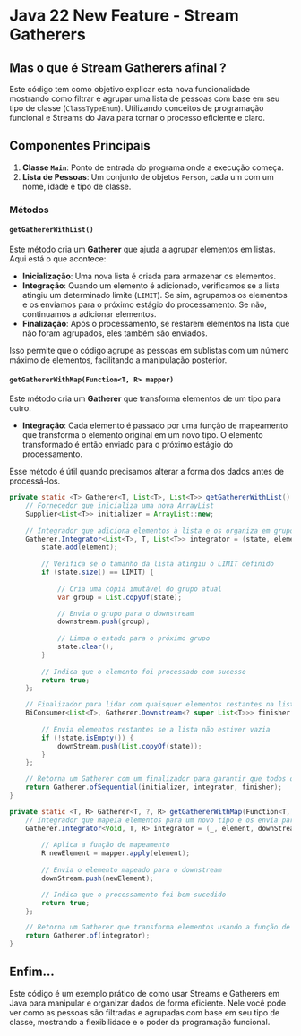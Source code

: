 # Java 22 New Feature - Stream Gatherers


## Mas o que é Stream Gatherers afinal ? 
Este código tem como objetivo explicar esta nova funcionalidade mostrando como filtrar e agrupar uma lista de pessoas com base em seu tipo de classe (`ClassTypeEnum`). Utilizando conceitos de programação funcional e Streams do Java para tornar o processo eficiente e claro.

## Componentes Principais

1. **Classe `Main`**: Ponto de entrada do programa onde a execução começa.
2. **Lista de Pessoas**: Um conjunto de objetos `Person`, cada um com um nome, idade e tipo de classe.

### Métodos

#### `getGathererWithList()`
Este método cria um **Gatherer** que ajuda a agrupar elementos em listas. Aqui está o que acontece:

- **Inicialização**: Uma nova lista é criada para armazenar os elementos.
- **Integração**: Quando um elemento é adicionado, verificamos se a lista atingiu um determinado limite (`LIMIT`). Se sim, agrupamos os elementos e os enviamos para o próximo estágio do processamento. Se não, continuamos a adicionar elementos.
- **Finalização**: Após o processamento, se restarem elementos na lista que não foram agrupados, eles também são enviados.

Isso permite que o código agrupe as pessoas em sublistas com um número máximo de elementos, facilitando a manipulação posterior.

#### `getGathererWithMap(Function<T, R> mapper)`
Este método cria um **Gatherer** que transforma elementos de um tipo para outro.

- **Integração**: Cada elemento é passado por uma função de mapeamento que transforma o elemento original em um novo tipo. O elemento transformado é então enviado para o próximo estágio do processamento.

Esse método é útil quando precisamos alterar a forma dos dados antes de processá-los.

```java
private static <T> Gatherer<T, List<T>, List<T>> getGathererWithList() {
    // Fornecedor que inicializa uma nova ArrayList
    Supplier<List<T>> initializer = ArrayList::new;
    
    // Integrador que adiciona elementos à lista e os organiza em grupos
    Gatherer.Integrator<List<T>, T, List<T>> integrator = (state, element, downstream) -> {
        state.add(element);
        
        // Verifica se o tamanho da lista atingiu o LIMIT definido
        if (state.size() == LIMIT) {
            
            // Cria uma cópia imutável do grupo atual
            var group = List.copyOf(state); 

            // Envia o grupo para o downstream
            downstream.push(group); 
            
            // Limpa o estado para o próximo grupo
            state.clear(); 
        }
        
        // Indica que o elemento foi processado com sucesso
        return true; 
    };

    // Finalizador para lidar com quaisquer elementos restantes na lista após o processamento
    BiConsumer<List<T>, Gatherer.Downstream<? super List<T>>> finisher = (state, downStream) -> {
        
        // Envia elementos restantes se a lista não estiver vazia
        if (!state.isEmpty()) {
            downStream.push(List.copyOf(state));
        }
    };

    // Retorna um Gatherer com um finalizador para garantir que todos os elementos sejam processados
    return Gatherer.ofSequential(initializer, integrator, finisher);
}

private static <T, R> Gatherer<T, ?, R> getGathererWithMap(Function<T, R> mapper) {
    // Integrador que mapeia elementos para um novo tipo e os envia para o downstream
    Gatherer.Integrator<Void, T, R> integrator = (_, element, downStream) -> {
        
        // Aplica a função de mapeamento
        R newElement = mapper.apply(element); 
        
        // Envia o elemento mapeado para o downstream
        downStream.push(newElement); 

        // Indica que o processamento foi bem-sucedido
        return true;
    };

    // Retorna um Gatherer que transforma elementos usando a função de mapeamento fornecida
    return Gatherer.of(integrator);
}
```

## Enfim...
Este código é um exemplo prático de como usar Streams e Gatherers em Java para manipular e organizar dados de forma eficiente. Nele você pode ver como as pessoas são filtradas e agrupadas com base em seu tipo de classe, mostrando a flexibilidade e o poder da programação funcional.
